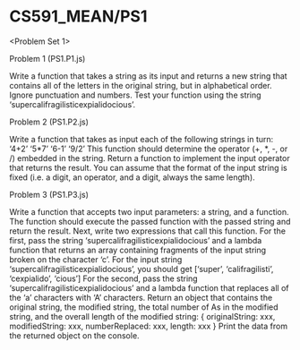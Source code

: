 # CS591_MEAN/PS1

<Problem Set 1>

Problem 1 (PS1.P1.js)

Write a function that takes a string as its input and returns a new string that contains all of the letters in the original string, but in alphabetical order. Ignore punctuation and numbers. Test your function using the string ‘supercalifragilisticexpialidocious’.

Problem 2 (PS1.P2.js)

Write a function that takes as input each of the following strings in turn:
‘4+2’
‘5*7’
‘6-1’
‘9/2’
This function should determine the operator (+, *, -, or /) embedded in the string.
Return a function to implement the input operator that returns the result.
You can assume that the format of the input string is fixed (i.e. a digit, an operator, and a digit, always the same length).

Problem 3 (PS1.P3.js)

Write a function that accepts two input parameters: a string, and a function. The function should execute the passed function with the passed string and return the result.
Next, write two expressions that call this function. For the first, pass the string ‘supercalifragilisticexpialidocious’ and a lambda function that returns an array containing fragments of the input string broken on the character ‘c’. For the input string ‘supercalifragilisticexpialidocious’, you should get
[‘super’, ‘califragilisti’, ‘cexpialido’, ‘cious’]
For the second, pass the string ‘supercalifragilisticexpialidocious’ and a lambda function that replaces all of the ‘a’ characters with ‘A’ characters. Return an object that contains the original string, the modified string, the total number of As in the modified string, and the overall length of the modified string:
{
originalString: xxx,
modifiedString: xxx, 
numberReplaced: xxx, 
length: xxx
}
Print the data from the returned object on the console.
